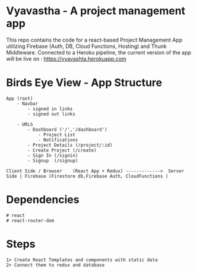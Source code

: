 # Vyavastha - A project management app

This repo contains the code for a react-based Project Management App utilizing Firebase (Auth, DB, Cloud Functions, Hosting) and Thunk Middleware. Connected to a Heroku pipeline, the current version of the app will be live on : https://vyavashta.herokuapp.com


# Birds Eye View - App Structure

    App (root)
        - Navbar
            - signed in links
            - signed out links

        - URLS 
            - Dashboard ('/','/dashboard')
                - Project List
                - Notifications
            - Project Details (/project/:id)
            - Create Project (/create)
            - Sign In (/signin)
            - Signup  (/signup)

    Client Side / Browser    (React App + Redux) ------------->  Server Side | Firebase (Firestore db,Firebase Auth, CloudFunctions )


# Dependencies
    # react
    # react-router-dom
    

# Steps
    1> Create React Templates and components with static data
    2> Connect them to redux and database

    